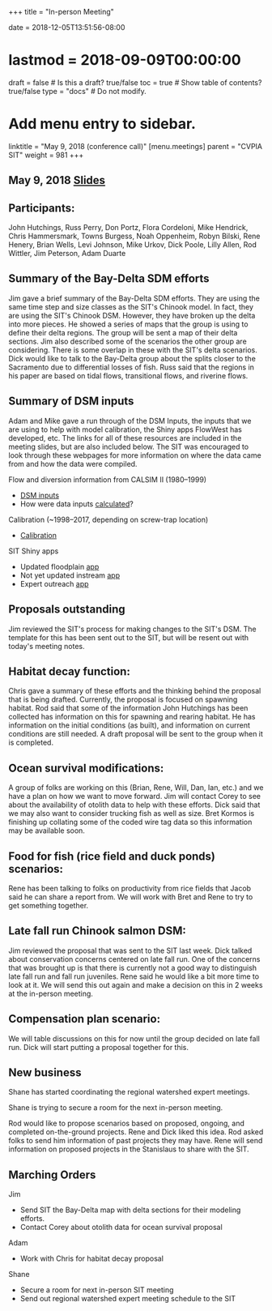+++
title = "In-person Meeting"

date = 2018-12-05T13:51:56-08:00
# lastmod = 2018-09-09T00:00:00

draft = false  # Is this a draft? true/false
toc = true  # Show table of contents? true/false
type = "docs"  # Do not modify.

# Add menu entry to sidebar.
linktitle = "May 9, 2018 (conference call)"
[menu.meetings]
  parent = "CVPIA SIT"
  weight = 981
+++

## May 9, 2018 [Slides](https://s3-us-west-2.amazonaws.com/cvpia-meeting-slides/May+2018+SIT+meeting.pdf)

## Participants:
John Hutchings, Russ Perry, Don Portz, Flora Cordeloni, Mike Hendrick, Chris Hammersmark, Towns Burgess, Noah Oppenheim, Robyn Bilski, Rene Henery, Brian Wells, Levi Johnson, Mike Urkov, Dick Poole, Lilly Allen, Rod Wittler, Jim Peterson, Adam Duarte

## Summary of the Bay-Delta SDM efforts

Jim gave a brief summary of the Bay-Delta SDM efforts. They are using the same time step and size classes as the SIT&#39;s Chinook model. In fact, they are using the SIT&#39;s Chinook DSM. However, they have broken up the delta into more pieces. He showed a series of maps that the group is using to define their delta regions. The group will be sent a map of their delta sections. Jim also described some of the scenarios the other group are considering. There is some overlap in these with the SIT&#39;s delta scenarios. Dick would like to talk to the Bay-Delta group about the splits closer to the Sacramento due to differential losses of fish. Russ said that the regions in his paper are based on tidal flows, transitional flows, and riverine flows.

## Summary of DSM inputs

Adam and Mike gave a run through of the DSM Inputs, the inputs that we are using to help with model calibration, the Shiny apps FlowWest has developed, etc. The links for all of these resources are included in the meeting slides, but are also included below. The SIT was encouraged to look through these webpages for more information on where the data came from and how the data were compiled.

Flow and diversion information from CALSIM II (1980–1999)

- [DSM inputs](https://flowwest.github.io/cvpiaData/index.html)
- How were data inputs [calculated](https://flowwest.github.io/cvpiaData/articles/create-hab-inputs.html)?

Calibration (~1998–2017, depending on screw-trap location)

- [Calibration](https://github.com/FlowWest/cvpiaCalibration)

SIT Shiny apps

- Updated floodplain [app](https://flowwest.shinyapps.io/cvpiaFloodplainHabitat/)
- Not yet updated instream [app](https://flowwest.shinyapps.io/carrying-capacity-app/)
- Expert outreach [app](https://flowwest.shinyapps.io/Explore-SIT-Model/)

## Proposals outstanding

Jim reviewed the SIT&#39;s process for making changes to the SIT&#39;s DSM. The template for this has been sent out to the SIT, but will be resent out with today&#39;s meeting notes.

## Habitat decay function:

Chris gave a summary of these efforts and the thinking behind the proposal that is being drafted. Currently, the proposal is focused on spawning habitat. Rod said that some of the information John Hutchings has been collected has information on this for spawning and rearing habitat. He has information on the initial conditions (as built), and information on current conditions are still needed. A draft proposal will be sent to the group when it is completed.

## Ocean survival modifications:

A group of folks are working on this (Brian, Rene, Will, Dan, Ian, etc.) and we have a plan on how we want to move forward. Jim will contact Corey to see about the availability of otolith data to help with these efforts. Dick said that we may also want to consider trucking fish as well as size. Bret Kormos is finishing up collating some of the coded wire tag data so this information may be available soon.

## Food for fish (rice field and duck ponds) scenarios:

Rene has been talking to folks on productivity from rice fields that Jacob said he can share a report from. We will work with Bret and Rene to try to get something together.

## Late fall run Chinook salmon DSM:

Jim reviewed the proposal that was sent to the SIT last week. Dick talked about conservation concerns centered on late fall run. One of the concerns that was brought up is that there is currently not a good way to distinguish late fall run and fall run juveniles. Rene said he would like a bit more time to look at it. We will send this out again and make a decision on this in 2 weeks at the in-person meeting.

## Compensation plan scenario:

We will table discussions on this for now until the group decided on late fall run. Dick will start putting a proposal together for this.

## New business

Shane has started coordinating the regional watershed expert meetings.

Shane is trying to secure a room for the next in-person meeting.

Rod would like to propose scenarios based on proposed, ongoing, and completed on-the-ground projects. Rene and Dick liked this idea. Rod asked folks to send him information of past projects they may have. Rene will send information on proposed projects in the Stanislaus to share with the SIT.

## Marching Orders

Jim

- Send SIT the Bay-Delta map with delta sections for their modeling efforts.
- Contact Corey about otolith data for ocean survival proposal

Adam

- Work with Chris for habitat decay proposal

Shane

- Secure a room for next in-person SIT meeting
- Send out regional watershed expert meeting schedule to the SIT